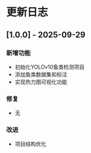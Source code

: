 # 更新日志

## [1.0.0] - 2025-09-29

### 新增功能
- 初始化YOLOv10鱼类检测项目
- 添加鱼类数据集和标注
- 实现热力图可视化功能

### 修复
- 无

### 改进
- 项目结构优化
